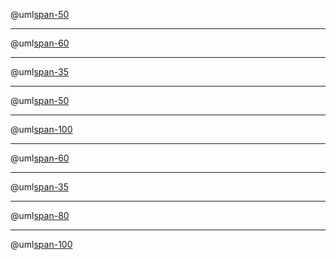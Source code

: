 @uml[span-50](assets/img/diag.puml)

---

@uml[span-60](assets/img/sequence.puml)

---

@uml[span-35](assets/img/activitydiagram2.puml)

---

@uml[span-50](assets/img/activitydiagram.puml)

---

@uml[span-100](assets/img/componentdiagram.puml)

---

@uml[span-60](assets/img/statediagram.puml)

---

@uml[span-35](assets/img/classdiagram.puml)

---

@uml[span-80](assets/img/usecase.puml)

---

@uml[span-100](assets/img/asciimath.puml)
